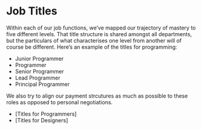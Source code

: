 # Job Titles

Within each of our job functions, we’ve mapped our trajectory of mastery to five different levels. That title structure is shared amongst all departments, but the particulars of what characterises one level from another will of course be different. 
Here’s an example of the titles for programming:  

- Junior Programmer
- Programmer
- Senior Programmer
- Lead Programmer
- Principal Programmer

We also try to align our payment strcutures as much as possible to these roles as opposed to personal negotiations.


- [Titles for Programmers]
- [Titles for Designers]

